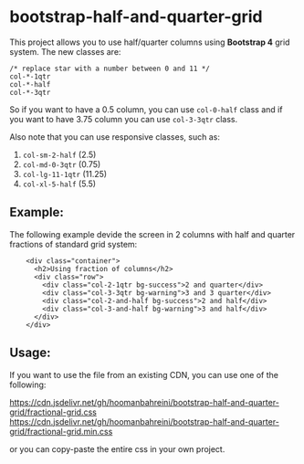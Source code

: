 # bootstrap-half-and-quarter-grid
This project allows you to use half/quarter columns using **Bootstrap 4** grid system. The new classes are:

````
/* replace star with a number between 0 and 11 */
col-*-1qtr 
col-*-half
col-*-3qtr
````
So if you want to have a 0.5 column, you can use `col-0-half` class and if you want to have 3.75 column you can use `col-3-3qtr` class. 

Also note that you can use responsive classes, such as:

1. `col-sm-2-half` (2.5)
2. `col-md-0-3qtr` (0.75)
3. `col-lg-11-1qtr` (11.25) 
4. `col-xl-5-half` (5.5)


Example:
--------

The following example devide the screen in 2 columns with half and quarter fractions of standard grid system:

````
    <div class="container">
      <h2>Using fraction of columns</h2>
      <div class="row">
        <div class="col-2-1qtr bg-success">2 and quarter</div>
        <div class="col-3-3qtr bg-warning">3 and 3 quarter</div>
        <div class="col-2-and-half bg-success">2 and half</div>
        <div class="col-3-and-half bg-warning">3 and half</div>
      </div>
    </div>

````

Usage:
------

If you want to use the file from an existing CDN, you can use one of the following:

https://cdn.jsdelivr.net/gh/hoomanbahreini/bootstrap-half-and-quarter-grid/fractional-grid.css
https://cdn.jsdelivr.net/gh/hoomanbahreini/bootstrap-half-and-quarter-grid/fractional-grid.min.css

or you can copy-paste the entire css in your own project.
